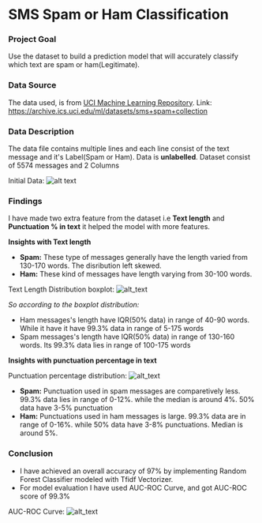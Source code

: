 #                                                                 SMS Spam or Ham Classification

### Project Goal
Use the dataset to build a prediction model that will accurately classify which text are spam or ham(Legitimate).

### Data Source
The data used, is from [UCI Machine Learning Repository](https://archive.ics.uci.edu/ml/index.php). Link: https://archive.ics.uci.edu/ml/datasets/sms+spam+collection

### Data Description
The data file contains multiple lines and each line consist of the text message and it's Label(Spam or Ham). Data is **unlabelled**.
Dataset consist of 5574 messages and 2 Columns

Initial Data:
![alt text](https://github.com/ayan-gupta/Machine-Learning-Projects/blob/master/NLP%20SMS%20Spam%20Detection/Findings%20Images/Unlabelled%20data%20SMS.PNG)


### Findings

I have made two extra feature from the dataset i.e **Text length** and **Punctuation % in text** it helped the model with more features.

**Insights with Text length**
* **Spam:** These type of messages generally have the length varied from 130-170 words. The disribution left skewed. 
* **Ham:** These kind of messages have length varying from 30-100 words. 

Text Length Distribution boxplot:
![alt_text](https://github.com/ayan-gupta/Machine-Learning-Projects/blob/master/NLP%20SMS%20Spam%20Detection/Findings%20Images/Text%20Length%20boxplot.png)

_So according to the boxplot distribution:_
* Ham messages's length have IQR(50% data) in range of 40-90 words. While it have it have 99.3% data in range of 5-175 words
* Spam messages's length have IQR(50% data) in range of 130-160 words. Its 99.3% data lies in range of 100-175 words

**Insights with punctuation percentage in text**

Punctuation percentage distribution:
![alt_text](https://github.com/ayan-gupta/Machine-Learning-Projects/blob/master/NLP%20SMS%20Spam%20Detection/Findings%20Images/Text%20punctuation%20%25%20boxplot.png)

* **Spam:** Punctuation used in spam messages are comparetively less. 99.3% data lies in range of 0-12%. while the median is around 4%. 50% data have 3-5% punctuation
* **Ham:** Punctuations used in ham messages is large. 99.3% data are in range of 0-16%. while 50% data have 3-8% punctuations. Median is around 5%.

### Conclusion

* I have achieved an overall accuracy of 97% by implementing Random Forest Classifier modeled with Tfidf Vectorizer.
* For model evaluation I have used AUC-ROC Curve, and got AUC-ROC score of 99.3%

AUC-ROC Curve:
![alt_text](https://github.com/ayan-gupta/Machine-Learning-Projects/blob/master/NLP%20SMS%20Spam%20Detection/Findings%20Images/AUC-ROC%20Curve%20for%20SMS%20spam.png)
